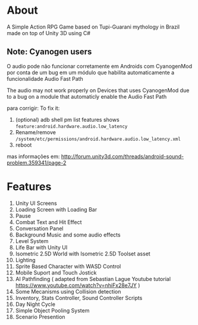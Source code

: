 # About 

A Simple Action RPG Game based on Tupi-Guarani mythology in Brazil made on top of Unity 3D using C# 

## Note: Cyanogen users
O audio pode não funcionar corretamente em Androids com CyanogenMod por conta de um bug em um módulo que habilita automaticamente a funcionalidade Audio Fast Path

The audio may not work properly on Devices that uses CyanogenMod due to a bug on a module that automaticly enable the Audio Fast Path  

para corrigir:
To fix it:

1. (optional) adb shell pm list features shows `feature:android.hardware.audio.low_latency`
1. Rename/remove `/system/etc/permissions/android.hardware.audio.low_latency.xml`
1. reboot

mas informações em: http://forum.unity3d.com/threads/android-sound-problem.359341/page-2

# Features


1. Unity UI Screens 
1. Loading Screen with Loading Bar
1. Pause
1. Combat Text and Hit Effect
1. Conversation Panel
1. Background Music and some audio effects
1. Level System
1. Life Bar with Unity UI    
1. Isometric 2.5D World with Isometric 2.5D Toolset asset
1. Lighting 
1. Sprite Based Character with WASD Control
1. Mobile Suport and Touch Jostick
1. AI Pathfinding ( adapted from Sebastian Lague Youtube tutorial https://www.youtube.com/watch?v=nhiFx28e7JY ) 
1. Some Mecanisms using  Collision detection
1. Inventory, Stats Controller, Sound Controller Scripts
1. Day Night Cycle 
1. Simple Object Pooling System
1. Scenario Presention


